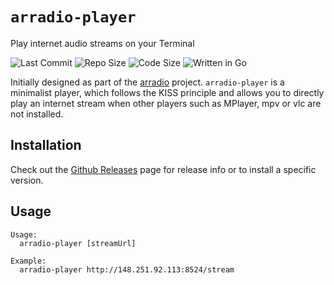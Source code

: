 # `arradio-player`

Play internet audio streams on your Terminal

![Last Commit](https://img.shields.io/github/last-commit/sepen/arradio-player)
![Repo Size](https://img.shields.io/github/repo-size/sepen/arradio-player)
![Code Size](https://img.shields.io/github/languages/code-size/sepen/arradio-player)
![Written in Go](https://img.shields.io/badge/written%20in-go-ff69b4)

Initially designed as part of the [arradio](https://github.com/sepen/arradio) project. `arradio-player` is a minimalist player, which follows the KISS principle and allows you to directly play an internet stream when other players such as MPlayer, mpv or vlc are not installed.

## Installation

Check out the [Github Releases](https://github.com/sepen/arradio-player/releases) page for release info or to install a specific version.

## Usage
```
Usage:
  arradio-player [streamUrl]

Example:
  arradio-player http://148.251.92.113:8524/stream
```